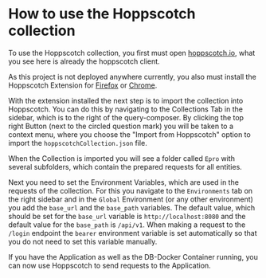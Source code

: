 # How to use the Hoppscotch collection
To use the Hoppscotch collection, you first must open 
[hoppscotch.io](hoppscotch.io), what you see here is already the
hoppscotch client.

As this project is not deployed anywhere currently, you also must install
the Hoppscotch Extension for [Firefox](https://addons.mozilla.org/de/firefox/addon/hoppscotch/) or [Chrome](https://chrome.google.com/webstore/detail/hoppscotch-browser-extens/amknoiejhlmhancpahfcfcfhllgkpbld).

With the extension installed the next step is to import the collection into
Hoppscotch. You can do this by navigating to the Collections Tab in the sidebar, which is
to the right of the query-composer. By clicking the top right Button (next to the circled
question mark) you will be taken to a context menu, where you choose the "Import from 
Hoppscotch" option to import the `hoppscotchCollection.json` file.

When the Collection is imported you will see a folder called `Epro` with
several subfolders, which contain the prepared requests for all entities.

Next you need to set the Environment Variables, which are used in the requests
of the collection. For this you navigate to the `Environments` tab on the right sidebar
and in the `Global` Environment (or any other environment) you add the
`base_url` and the `base_path` variables.
The default value, which should be set for the `base_url` variable is `http://localhost:8080`
and the default value for the `base_path` is `/api/v1`.
When making a request to the `/login` endpoint the `bearer` environment variable is set automatically so that you
do not need to set this variable manually.

If you have the Application as well as the DB-Docker Container running, you
can now use Hoppscotch to send requests to the Application.
